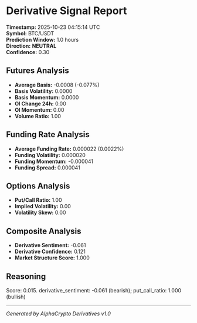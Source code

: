 # Derivative Signal Report

**Timestamp:** 2025-10-23 04:15:14 UTC  
**Symbol:** BTC/USDT  
**Prediction Window:** 1.0 hours  
**Direction:** **NEUTRAL**  
**Confidence:** 0.30

## Futures Analysis
- **Average Basis:** -0.0008 (-0.077%)
- **Basis Volatility:** 0.0000
- **Basis Momentum:** 0.0000
- **OI Change 24h:** 0.00
- **OI Momentum:** 0.00
- **Volume Ratio:** 1.00

## Funding Rate Analysis
- **Average Funding Rate:** 0.000022 (0.0022%)
- **Funding Volatility:** 0.000020
- **Funding Momentum:** -0.000041
- **Funding Spread:** 0.000041

## Options Analysis
- **Put/Call Ratio:** 1.00
- **Implied Volatility:** 0.00
- **Volatility Skew:** 0.00

## Composite Analysis
- **Derivative Sentiment:** -0.061
- **Derivative Confidence:** 0.121
- **Market Structure Score:** 1.000

## Reasoning
Score: 0.015. derivative_sentiment: -0.061 (bearish); put_call_ratio: 1.000 (bullish)

---
*Generated by AlphaCrypto Derivatives v1.0*
